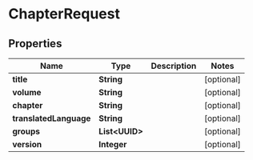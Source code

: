 

# ChapterRequest

## Properties

Name | Type | Description | Notes
------------ | ------------- | ------------- | -------------
**title** | **String** |  |  [optional]
**volume** | **String** |  |  [optional]
**chapter** | **String** |  |  [optional]
**translatedLanguage** | **String** |  |  [optional]
**groups** | **List&lt;UUID&gt;** |  |  [optional]
**version** | **Integer** |  |  [optional]



